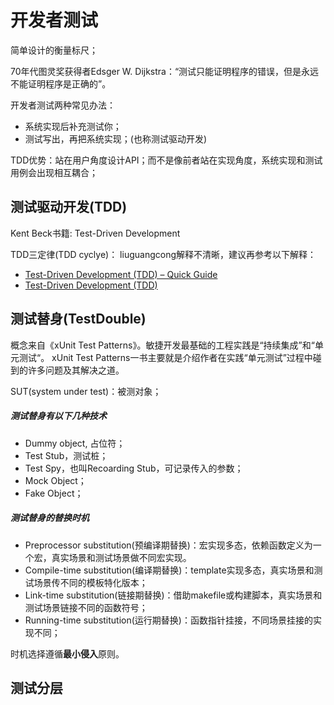 # 开发者测试
简单设计的衡量标尺；

70年代图灵奖获得者Edsger W. Dijkstra：“测试只能证明程序的错误，但是永远不能证明程序是正确的”。

开发者测试两种常见办法：
- 系统实现后补充测试你；
- 测试写出，再把系统实现；(也称测试驱动开发)

TDD优势：站在用户角度设计API；而不是像前者站在实现角度，系统实现和测试用例会出现相互耦合；

## 测试驱动开发(TDD)
Kent Beck书籍: Test-Driven Development 

TDD三定律(TDD cyclye)：
liuguangcong解释不清晰，建议再参考以下解释：
- [Test-Driven Development (TDD) – Quick Guide](https://brainhub.eu/blog/test-driven-development-tdd/)
- [Test-Driven Development (TDD)](https://docs.firstdecode.com/tdd/)

## 测试替身(TestDouble)
概念来自《xUnit Test Patterns》。敏捷开发最基础的工程实践是“持续集成”和“单元测试“。
xUnit Test Patterns一书主要就是介绍作者在实践“单元测试”过程中碰到的许多问题及其解决之道。

SUT(system under test)：被测对象；

##### 测试替身有以下几种技术
- Dummy object, 占位符；
- Test Stub，测试桩；
- Test Spy，也叫Recoarding Stub，可记录传入的参数；
- Mock Object；
- Fake Object；

##### 测试替身的替换时机
- Preprocessor substitution(预编译期替换)：宏实现多态，依赖函数定义为一个宏，真实场景和测试场景做不同宏实现。
- Compile-time substitution(编译期替换)：template实现多态，真实场景和测试场景传不同的模板特化版本；
- Link-time substitution(链接期替换)：借助makefile或构建脚本，真实场景和测试场景链接不同的函数符号；
- Running-time substitution(运行期替换)：函数指针挂接，不同场景挂接的实现不同；

时机选择遵循**最小侵入**原则。

## 测试分层

